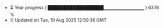 - ⏳ Year progress { ██████████████████▁▁▁▁▁▁▁▁▁▁▁▁ } 63.16 %
- ⏰ Updated on Tue, 19 Aug 2025 12:50:36 GMT

